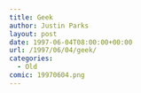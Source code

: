 ```yaml
---
title: Geek
author: Justin Parks
layout: post
date: 1997-06-04T08:00:00+00:00
url: /1997/06/04/geek/
categories:
  - Old
comic: 19970604.png
---
```

